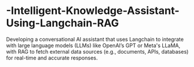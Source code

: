 # -Intelligent-Knowledge-Assistant-Using-Langchain-RAG
 Developing a conversational AI assistant that uses Langchain to integrate with large language models (LLMs) like OpenAI’s GPT or Meta's LLaMA, with RAG to fetch external data sources (e.g., documents, APIs, databases) for real-time and accurate responses.
